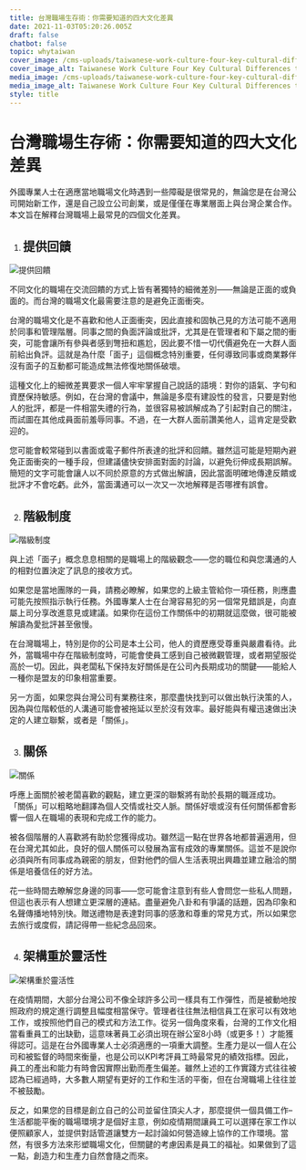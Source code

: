 ```yaml
---
title: 台灣職場生存術：你需要知道的四大文化差異
date: 2021-11-03T05:20:26.005Z
draft: false
chatbot: false
topic: whytaiwan
cover_image: /cms-uploads/taiwanese-work-culture-four-key-cultural-differences-to-look-out-for.jpg
cover_image_alt: Taiwanese Work Culture Four Key Cultural Differences to Look Out For
media_image: /cms-uploads/taiwanese-work-culture-four-key-cultural-differences-to-look-out-for.jpg
media_image_alt: Taiwanese Work Culture Four Key Cultural Differences to Look Out For
style: title
---
```

# 台灣職場生存術：你需要知道的四大文化差異

外國專業人士在適應當地職場文化時遇到一些障礙是很常見的，無論您是在台灣公司開始新工作，還是自己設立公司創業，或是僅僅在專業層面上與台灣企業合作。本文旨在解釋台灣職場上最常見的四個文化差異。

1. ## 提供回饋

![提供回饋](/cms-uploads/giving-feedback.jpg)

不同文化的職場在交流回饋的方式上皆有著獨特的細微差別——無論是正面的或負面的。而台灣的職場文化最需要注意的是避免正面衝突。

台灣的職場文化是不喜歡和他人正面衝突，因此直接和固執己見的方法可能不適用於同事和管理階層。同事之間的負面評論或批評，尤其是在管理者和下屬之間的衝突，可能會讓所有參與者感到彆扭和尷尬，因此要不惜一切代價避免在一大群人面前給出負評。這就是為什麼「面子」這個概念特別重要，任何導致同事或商業夥伴沒有面子的互動都可能造成無法修復地關係破壞。

這種文化上的細微差異要求一個人牢牢掌握自己說話的語境：對你的語氣、字句和資歷保持敏感。例如，在台灣的會議中，無論是多麼有建設性的發言，只要是對他人的批評，都是一件相當失禮的行為，並很容易被誤解成為了引起對自己的關注，而試圖在其他成員面前羞辱同事。不過，在一大群人面前讚美他人，這肯定是受歡迎的。

您可能會較常碰到以書面或電子郵件所表達的批評和回饋。雖然這可能是短期內避免正面衝突的一種手段，但建議儘快安排面對面的討論，以避免衍伸成長期誤解。簡短的文字可能會讓人以不同於原意的方式做出解讀，因此當面明確地傳達反饋或批評才不會吃虧。此外，當面溝通可以一次又一次地解釋是否哪裡有誤會。

2. ## 階級制度

![階級制度](/cms-uploads/handling-hierarchy.jpg)

與上述「面子」概念息息相關的是職場上的階級觀念——您的職位和與您溝通的人的相對位置決定了訊息的接收方式。

如果您是當地團隊的一員，請務必瞭解，如果您的上級主管給你一項任務，則應盡可能先按照指示執行任務。外國專業人士在台灣容易犯的另一個常見錯誤是，向直屬上司分享改進意見或建議。如果你在這份工作關係中的初期就這麼做，很可能被解讀為愛批評甚至傲慢。

在台灣職場上，特別是你的公司是本土公司，他人的資歷應受尊重與嚴肅看待。此外，當職場中存在階級制度時，可能會使員工感到自己被微觀管理，或者期望服從高於一切。因此，與老闆私下保持友好關係是在公司內長期成功的關鍵——能給人一種你是盟友的印象相當重要。

另一方面，如果您與台灣公司有業務往來，那麼盡快找到可以做出執行決策的人，因為與位階較低的人溝通可能會被拖延以至於沒有效率。最好能與有權迅速做出決定的人建立聯繫，或者是「關係」。

3. ## 關係

![關係](/cms-uploads/guanxi.jpg)

呼應上面關於被老闆喜歡的觀點，建立更深的聯繫將有助於長期的職涯成功。 「關係」可以粗略地翻譯為個人交情或社交人脈。關係好壞或沒有任何關係都會影響一個人在職場的表現和完成工作的能力。

被各個階層的人喜歡將有助於您獲得成功。雖然這一點在世界各地都普遍適用，但在台灣尤其如此，良好的個人關係可以發展為富有成效的專業關係。這並不是說你必須與所有同事成為親密的朋友，但對他們的個人生活表現出興趣並建立融洽的關係是培養信任的好方法。

花一些時間去瞭解您身邊的同事——您可能會注意到有些人會問您一些私人問題，但這也表示有人想建立更深層的連結。盡量避免八卦和有爭議的話題，因為印象和名聲傳播地特別快。贈送禮物是表達對同事的感激和尊重的常見方式，所以如果您去旅行或度假，請記得帶一些紀念品回來。

4. ## 架構重於靈活性

![架構重於靈活性](/cms-uploads/structure-over-flexibility.jpg)

在疫情期間，大部分台灣公司不像全球許多公司一樣具有工作彈性，而是被動地按照政府的規定進行調整且幅度相當保守。管理者往往無法相信員工在家可以有效地工作，或按照他們自己的模式和方法工作。從另一個角度來看，台灣的工作文化相當看重員工的出缺勤，這意味著員工必須出現在辦公室8小時（或更多！）才能獲得認可。這是在台外國專業人士必須適應的一項重大調整。生產力是以一個人在公司和被監督的時間來衡量，也是公司以KPI考評員工時最常見的績效指標。因此，員工的產出和能力有時會因實際出勤而產生偏差。雖然上述的工作實踐方式往往被認為已經過時，大多數人期望有更好的工作和生活的平衡，但在台灣職場上往往並不被鼓勵。

反之，如果您的目標是創立自己的公司並留住頂尖人才，那麼提供一個具備工作–生活都能平衡的職場環境才是個好主意，例如疫情期間讓員工可以選擇在家工作以便照顧家人，並提供對話管道讓雙方一起討論如何營造線上協作的工作環境。當然，有很多方法來形塑職場文化，但關鍵的考慮因素是員工的福祉。如果做到了這一點，創造力和生產力自然會隨之而來。